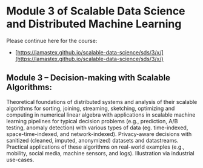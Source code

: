 # Module 3 of Scalable Data Science and Distributed Machine Learning

Please continue here for the course:

- [https://lamastex.github.io/scalable-data-science/sds/3/x/](https://lamastex.github.io/scalable-data-science/sds/3/x/)

## Module 3 – Decision-making with Scalable Algorithms:

Theoretical foundations of distributed systems and analysis of their scalable algorithms for sorting, joining, streaming, sketching, optimizing and computing in numerical linear algebra with applications in scalable machine learning pipelines for typical decision problems (e.g., prediction, A/B testing, anomaly detection) with various types of data (eg. time-indexed, space-time-indexed, and network-indexed). Privacy-aware decisions with sanitized (cleaned, imputed, anonymized) datasets and datastreams. Practical applications of these algorithms on real-world examples (e.g., mobility, social media, machine sensors, and logs). Illustration via industrial use-cases.
